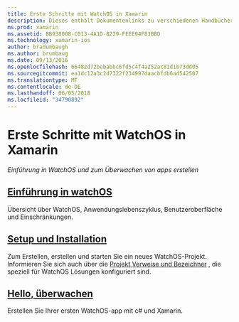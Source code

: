 ```yaml
---
title: Erste Schritte mit WatchOS in Xamarin
description: Dieses enthält Dokumentenlinks zu verschiedenen Handbüchern, die beschreiben, wie Sie zum Einstieg in WatchOS Entwicklung mithilfe von Xamarin. Verknüpften Inhalts bietet eine Einführung in WatchOS, WatchOS-Unterstützung für Xamarin Installation erläutert und wird gezeigt, wie zum Erstellen einer ersten Anwendung.
ms.prod: xamarin
ms.assetid: BB938008-C013-4A1D-8229-FEEE94F83BBD
ms.technology: xamarin-ios
author: bradumbaugh
ms.author: brumbaug
ms.date: 09/13/2016
ms.openlocfilehash: 66482d72bebabbc6fd5c4f4a252ac81d1b73dd05
ms.sourcegitcommit: ea1dc12a3c2d7322f234997daacbfdb6ad542507
ms.translationtype: MT
ms.contentlocale: de-DE
ms.lasthandoff: 06/05/2018
ms.locfileid: "34790892"
---
```

# <a name="getting-started-with-watchos-in-xamarin"></a>Erste Schritte mit WatchOS in Xamarin

_Einführung in WatchOS und zum Überwachen von apps erstellen_

## <a name="introduction-to-watchosioswatchosget-startedintro-to-watchosmd"></a>[Einführung in watchOS](~/ios/watchos/get-started/intro-to-watchos.md)

Übersicht über WatchOS, Anwendungslebenszyklus, Benutzeroberfläche und Einschränkungen.

## <a name="setup--installationioswatchosget-startedinstallationmd"></a>[Setup und Installation](~/ios/watchos/get-started/installation.md)

Zum Erstellen, erstellen und starten Sie ein neues WatchOS-Projekt.
Informieren Sie sich auch über die [Projekt Verweise und Bezeichner](~/ios/watchos/get-started/project-references.md) , die speziell für WatchOS Lösungen konfiguriert sind.

## <a name="hello-watchioswatchosget-startedhello-watchmd"></a>[Hello, überwachen](~/ios/watchos/get-started/hello-watch.md)

Erstellen Sie Ihrer ersten WatchOS-app mit c# und Xamarin.

